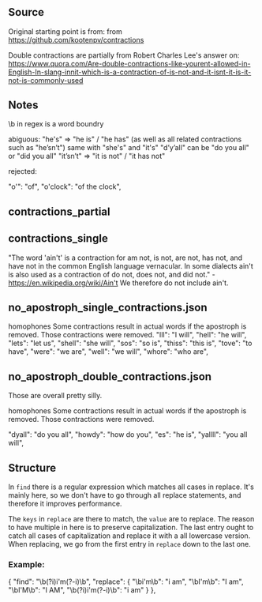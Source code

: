 #


## Source
Original starting point is from:
from https://github.com/kootenpv/contractions

Double contractions are partially from
Robert Charles Lee's answer on:
https://www.quora.com/Are-double-contractions-like-yourent-allowed-in-English-In-slang-innit-which-is-a-contraction-of-is-not-and-it-isnt-it-is-it-not-is-commonly-used



## Notes

\b in regex is a word boundry

abiguous:
"he's" => "he is" / "he has"   (as well as all related contractions such as "he’sn’t")
same with "she's" and "it's"
"d’y’all" can be "do you all" or "did you all"
"it’sn’t" => "it is not" / "it has not"

rejected:

"o'": "of",
"o'clock": "of the clock",

## contractions_partial

## contractions_single
"The word 'ain't' is a contraction for am not, is not, are not, has not, and have not in the common English language vernacular. In some dialects ain't is also used as a contraction of do not, does not, and did not." - https://en.wikipedia.org/wiki/Ain't
We therefore do not include ain't.

## no_apostroph_single_contractions.json

homophones
Some contractions result in actual words if the apostroph is removed.
Those contractions were removed.
"Ill": "I will",
"hell": "he will",
"lets": "let us",
"shell": "she will",
"sos": "so is",
"thiss": "this is",
"tove": "to have",
"were": "we are",
"well": "we will",
"whore": "who are",

## no_apostroph_double_contractions.json

Those are overall pretty silly.

homophones
Some contractions result in actual words if the apostroph is removed.
Those contractions were removed.

"dyall": "do you all",
"howdy": "how do you",
"es": "he is",
"yallll": "you all will",


## Structure

In `find` there is a regular expression which matches all cases in replace.
It's mainly here, so we don't have to go through all replace statements, and therefore it improves performance.

The `keys` in `replace` are there to match, the `value` are to replace.
The reason to have multiple in here is to preserve capitalization.
The last entry ought to catch all cases of capitalization and replace it with a all lowercase version.
When replacing, we go from the first entry in `replace` down to the last one.

### Example:
{
    "find": "\\b(?i)i'm(?-i)\\b",
    "replace": {
      "\\bi'm\\b": "i am",
      "\\bI'm\\b": "I am",
      "\\bI'M\\b": "I AM",
      "\\b(?i)i'm(?-i)\\b": "i am"
    }
  },
